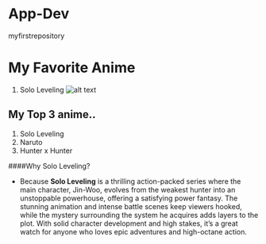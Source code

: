 # App-Dev
myfirstrepository

# My Favorite Anime
1. Solo Leveling
![alt text](https://static1.cbrimages.com/wordpress/wp-content/uploads/sharedimages/2024/04/solo-leveling-arise.jpg)

## My Top 3 anime..
1. Solo Leveling
2. Naruto
3. Hunter x Hunter

####Why Solo Leveling?

- Because **Solo Leveling** is a thrilling action-packed series where the main character, Jin-Woo, evolves from the weakest hunter into an unstoppable powerhouse, offering a satisfying power fantasy. The stunning animation and intense battle scenes keep viewers hooked, while the mystery surrounding the system he acquires adds layers to the plot. With solid character development and high stakes, it’s a great watch for anyone who loves epic adventures and high-octane action.

